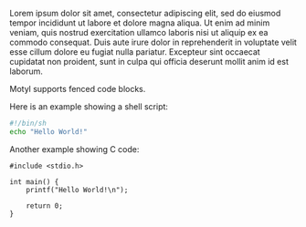 Lorem ipsum dolor sit amet, consectetur adipiscing elit, sed do eiusmod tempor incididunt ut labore et dolore magna aliqua. Ut enim ad minim veniam, quis nostrud exercitation ullamco laboris nisi ut aliquip ex ea commodo consequat. Duis aute irure dolor in reprehenderit in voluptate velit esse cillum dolore eu fugiat nulla pariatur. Excepteur sint occaecat cupidatat non proident, sunt in culpa qui officia deserunt mollit anim id est laborum.

Motyl supports fenced code blocks.

Here is an example showing a shell script:

``` bash
#!/bin/sh
echo "Hello World!"
```

Another example showing C code:

``` clike
#include <stdio.h>

int main() {
	printf("Hello World!\n");

	return 0;
}
```

